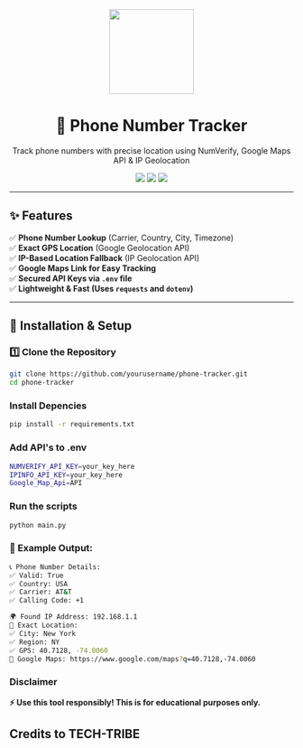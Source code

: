 <div align="center">
  <img src="https://media.giphy.com/media/j6ZK7Dan4P2fK/giphy.gif" width="150px">
  <h1>📍 Phone Number Tracker</h1>
  <p>Track phone numbers with precise location using NumVerify, Google Maps API & IP Geolocation</p>

  <img src="https://img.shields.io/badge/Python-3.10-blue?style=for-the-badge">
  <img src="https://img.shields.io/badge/License-MIT-green?style=for-the-badge">
  <img src="https://img.shields.io/badge/Status-Active-brightgreen?style=for-the-badge">
</div>

---

## ✨ **Features**
✅ **Phone Number Lookup** (Carrier, Country, City, Timezone)  
✅ **Exact GPS Location** (Google Geolocation API)  
✅ **IP-Based Location Fallback** (IP Geolocation API)  
✅ **Google Maps Link for Easy Tracking**  
✅ **Secured API Keys via `.env` file**  
✅ **Lightweight & Fast (Uses `requests` and `dotenv`)**  

---

## 🚀 **Installation & Setup**
### 1️⃣ **Clone the Repository**
```bash
git clone https://github.com/yourusername/phone-tracker.git
cd phone-tracker
```
### **Install Depencies**
```bash
pip install -r requirements.txt  
```
### **Add API's to .env**
```bash
NUMVERIFY_API_KEY=your_key_here  
IPINFO_API_KEY=your_key_here  
Google_Map_Api=API
```
### **Run the scripts**
```bash
python main.py  
```
### **📍 Example Output:**
```bash
📞 Phone Number Details:  
✅ Valid: True  
✅ Country: USA  
✅ Carrier: AT&T  
✅ Calling Code: +1  

🌍 Found IP Address: 192.168.1.1  
📍 Exact Location:  
✅ City: New York  
✅ Region: NY  
✅ GPS: 40.7128, -74.0060  
🔗 Google Maps: https://www.google.com/maps?q=40.7128,-74.0060  
```
### **Disclaimer**
**⚡ Use this tool responsibly! This is for educational purposes only.**

## Credits to **TECH-TRIBE**
